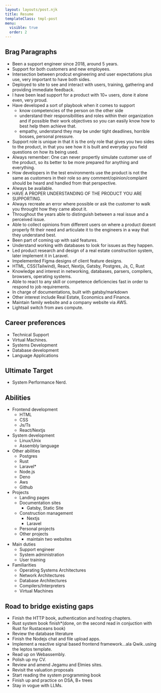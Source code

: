 ```yaml
---
layout: layouts/post.njk
title: Resume
templateClass: tmpl-post
menu:
  visible: true
  order: 2
---
```

  
## Brag Paragraphs

- Been a support engineer since 2018, around 5 years.
- Support for both customers and new employees.
- Intersection between prodcut engineering and user expectations plus use, very important to have both sides.
- Deployed to site to see and interact with users, training, gathering and providing immediate feedback.
- I have been lead support for a product with 10+ users, done it alone even, very proud.
- Have developed a sort of playbook when it comes to support
  - know competencies of the person on the other side
  - understand their responsibilities and roles within their organization and if possible their work objectives so you can easily know how to best help them achieve that.
  - empathy, understand they may be under tight deadlines, horrible bosses, personal pressure.
- Support role is unique in that it is the only role that gives you two sides to the product, in that you see how it is built and everyday you field questions on how its being used.
- Always remember: One can never propertly simulate customer use of the product, so its better to be more prepared for anything and everything.
- How developers in the test environments use the product is not the same as customers in their role so any comment/opinion/complaint should be heard and handled from that perspective.
- Always be available.
- HAVE A PROPER UNDERSTANDING OF THE PRODUCT YOU ARE SUPPORTING.
- Always recreate an error where possible or ask the customer to walk you throught how they came about it.
- Throughout the years able to distinguish between a real issue and a perceived issue.
- Able to collect opinions from different users on where a product doesnt properly fit their need and articulate it to the engineers in a way that they understand best.
- Been part of coming up with said features.
- Understand working with databases to look for issues as they happen.
- Led product research and design of a real estate construction system, later implement it in Laravel.
- Impelemented Figma designs of client feature designs.
- HTML, CSS(Tailwind), React, Nextjs, Gatsby, Postgres, Js, C, Rust
- Knowledge and interest in networking, databases, parsers, compilers, browsers, operating systems.
- Able to react to any skill or competence deficiencies fast in order to respond to job requirements.
- In charge of documentations, built with gatsby/markdown
- Other interest include Real Estate, Economics and Finance.
- Maintain family website and a company website via AWS.
- Lightsail switch from aws compute.

## Career preferences

- Technical Support
- Virtual Machines.
- Systems Development
- Database development
- Language Applications 


## Ultimate Target

- System Performance Nerd.


## Abilities

- Frontend development
  - HTML
  - CSS
  - Js/Ts
  - React/Nextjs
- System development
  - Linux/Unix
  - Assembly language
- Other abilities
  - Postgres
  - Rust
  - Laravel*
  - Node.js
  - Deno
  - Aws
  - Github
- Projects
  - Landing pages
  - Documentation sites 
    - Gatsby, Static Site
  - Construction management 
    - Nextjs
    - Laravel
  - Personal projects
  - Other projects
    - maintain two websites
- Main duties
  - Support engineer
  - System administration
  - User training 
- Familiarities
  - Operating Systems Architectures
  - Network Architectures
  - Database Architectures
  - Compilers/Interpreters
  - Virtual Machines


## Road to bridge existing gaps

- Finish the HTTP book, authentication and hosting chapters.
- Rust system book finish*(done, on the second read in conjuction with Rust for Rustaceans book)
- Review the database literature
- Finish the Nodejs chat and file upload apps.
- Implement a reactive signal based frontend framework...ala Qwik..using the leptos template.
- Read up on Webassembly.
- Polish up my CV.
- Review and amend Jegamu and Elmies sites.
- Revisit the valuation proposals
- Start reading the system programming book
- Finish up and practice on DSA, B+ trees
- Stay in vogue with LLMs.